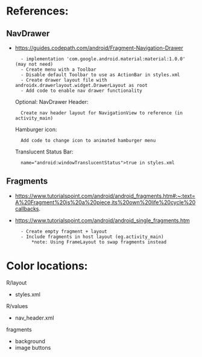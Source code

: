 # References:

## NavDrawer 
- https://guides.codepath.com/android/Fragment-Navigation-Drawer
    
        - implementation 'com.google.android.material:material:1.0.0'    (may not need)
        - Create menu with a Toolbar
        - Disable default Toolbar to use as ActionBar in styles.xml
        - Create drawer layout file with androidx.drawerlayout.widget.DrawerLayout as root
        - Add code to enable nav drawer functionality

    Optional:
        NavDrawer Header:
    
        Create nav header layout for NavigationView to reference (in activity_main)
        
    Hamburger icon:
    
        Add code to change icon to animated hamburger menu
        
    Translucent Status Bar: 

        name="android:windowTranslucentStatus">true in styles.xml
     

## Fragments 
- https://www.tutorialspoint.com/android/android_fragments.htm#:~:text=A%20Fragment%20is%20a%20piece,its%20own%20life%20cycle%20callbacks.
- https://www.tutorialspoint.com/android/android_single_fragments.htm

        - Create empty fragment + layout
        - Include fragments in host layout (eg.activity_main)
            *note: Using FrameLayout to swap fragments instead



# Color locations:
R/layout
- styles.xml

R/values
- nav_header.xml

fragments
- background
- image buttons
